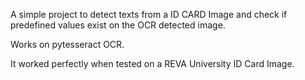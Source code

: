 A simple project to detect texts from a ID CARD Image and check if predefined values exist on the OCR detected image.

Works on pytesseract OCR.

It worked perfectly when tested on a REVA University ID Card Image.

